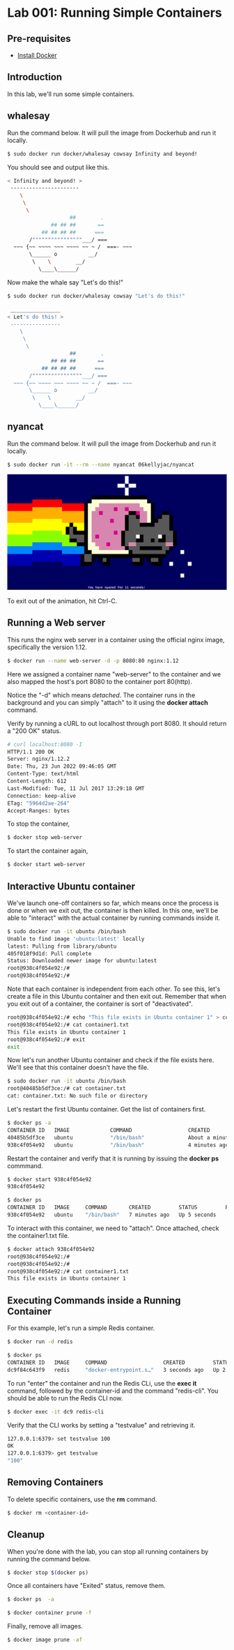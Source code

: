 # Lab 001: Running Simple Containers


## Pre-requisites

- [Install Docker](../../pages/01-Pre-requisites/labs-docker-pre-requisites/README.md)



## Introduction

In this lab, we'll run some simple containers. 

## whalesay

Run the command below. It will pull the image from Dockerhub and run it locally.

```bash
$ sudo docker run docker/whalesay cowsay Infinity and beyond!
```

You should see and output like this.

```bash
< Infinity and beyond! >
 ----------------------
    \
     \
      \
                    ##        .
              ## ## ##       ==
           ## ## ## ##      ===
       /""""""""""""""""___/ ===
  ~~~ {~~ ~~~~ ~~~ ~~~~ ~~ ~ /  ===- ~~~
       \______ o          __/
        \    \        __/
          \____\______/
```

Now make the whale say "Let's do this!"

```bash
$ sudo docker run docker/whalesay cowsay "Let's do this!"
```
```bash
 ________________
< Let's do this! >
 ----------------
    \
     \
      \
                    ##        .
              ## ## ##       ==
           ## ## ## ##      ===
       /""""""""""""""""___/ ===
  ~~~ {~~ ~~~~ ~~~ ~~~~ ~~ ~ /  ===- ~~~
       \______ o          __/
        \    \        __/
          \____\______/ 
```


## nyancat 

Run the command below. It will pull the image from Dockerhub and run it locally.
```bash
$ sudo docker run -it --rm --name nyancat 06kellyjac/nyancat
```
<p align=center>
<img src="../../Images/0619nyancat.png">
</p>

To exit out of the animation, hit Ctrl-C.

## Running a Web server

This runs the nginx web server in a container using the official nginx image, specifically the version 1.12.

```bash
$ docker run --name web-server -d -p 8080:80 nginx:1.12 
```

Here we assigned a container name "web-server" to the container and we also mapped the host's port 8080 to the container port 80(http).

Notice the "-d" which means *detached*. The container runs in the background and you can simply "attach" to it using the **docker attach <container-id></container-id>** command.

Verify by running a cURL to out localhost through port 8080. It should return a "200 OK" status.

```bash
# curl localhost:8080 -I
HTTP/1.1 200 OK
Server: nginx/1.12.2
Date: Thu, 23 Jun 2022 09:46:05 GMT
Content-Type: text/html
Content-Length: 612
Last-Modified: Tue, 11 Jul 2017 13:29:18 GMT
Connection: keep-alive
ETag: "5964d2ae-264"
Accept-Ranges: bytes 
```

To stop the container,

```bash
$ docker stop web-server 
```

To start the container again,

```bash
$ docker start web-server 
```

## Interactive Ubuntu container

We've launch one-off containers so far, which means once the process is done or when we exit out, the container is then killed. In this one, we'll be able to "interact" with the actual container by running commands inside it.

```bash
$ sudo docker run -it ubuntu /bin/bash
Unable to find image 'ubuntu:latest' locally
latest: Pulling from library/ubuntu
405f018f9d1d: Pull complete
Status: Downloaded newer image for ubuntu:latest
root@938c4f054e92:/#
root@938c4f054e92:/#
```

Note that each container is independent from each other. To see this, let's create a file in this Ubuntu container and then exit out. Remember that when you exit out of a container, the container is sort of "deactivated".

```bash
root@938c4f054e92:/# echo "This file exists in Ubuntu container 1" > container1.txt 
root@938c4f054e92:/# cat container1.txt
This file exists in Ubuntu container 1
root@938c4f054e92:/# exit
exit
```

Now let's run another Ubuntu container and check if the file exists here. We'll see that this container doesn't have the file.

```bash
$ sudo docker run -it ubuntu /bin/bash
root@40485b5df3ce:/# cat container.txt
cat: container.txt: No such file or directory 
```

Let's restart the first Ubuntu container. Get the list of containers first. 

```bash
$ docker ps -a
CONTAINER ID   IMAGE             COMMAND                  CREATED              STATUS                         PORTS     NAMES
40485b5df3ce   ubuntu            "/bin/bash"              About a minute ago   Exited (1) 4 seconds ago                 modest_galois
938c4f054e92   ubuntu            "/bin/bash"              4 minutes ago        Exited (0) 3 minutes ago                 nostalgic_dhawan
```

Restart the container and verify that it is running by issuing the **docker ps** commmand.

```bash
$ docker start 938c4f054e92
938c4f054e92 
```
```bash
$ docker ps
CONTAINER ID   IMAGE     COMMAND       CREATED         STATUS         PORTS     NAMES
938c4f054e92   ubuntu    "/bin/bash"   7 minutes ago   Up 5 seconds             nostalgic_dhawan 
```

To interact with this container, we need to "attach". Once attached, check the container1.txt file.

```bash
$ docker attach 938c4f054e92
root@938c4f054e92:/# 
root@938c4f054e92:/# 
root@938c4f054e92:/# cat container1.txt
This file exists in Ubuntu container 1
```

## Executing Commands inside a Running Container

For this example, let's run a simple Redis container.

```bash
$ docker run -d redis 
```
```bash
$ docker ps
CONTAINER ID   IMAGE     COMMAND                  CREATED         STATUS         PORTS      NAMES
dc9f84c643f9   redis     "docker-entrypoint.s…"   3 seconds ago   Up 2 seconds   6379/tcp   sweet_brown 
```

To run "enter" the container and run the Redis CLi, use the **exec it** command, followed by the container-id and the command "redis-cli". You should be able to run the Redis CLI now.

```bash
$ docker exec -it dc9 redis-cli 
```

Verify that the CLI works by setting a "testvalue" and retrieving it.
```bash
127.0.0.1:6379> set testvalue 100
OK
127.0.0.1:6379> get testvalue
"100" 
```

## Removing Containers

To delete specific containers, use the **rm** command.
```bash
$ docker rm <container-id>
```

## Cleanup 

When you're done with the lab, you can stop all running containers by running the command below.
```bash
$ docker stop $(docker ps) 
```

Once all containers have "Exited" status, remove them.
```bash
$ docker ps  -a 
```
```bash
$ docker container prune -f 
```
Finally, remove all images.
```bash
$ docker image prune -af 
```